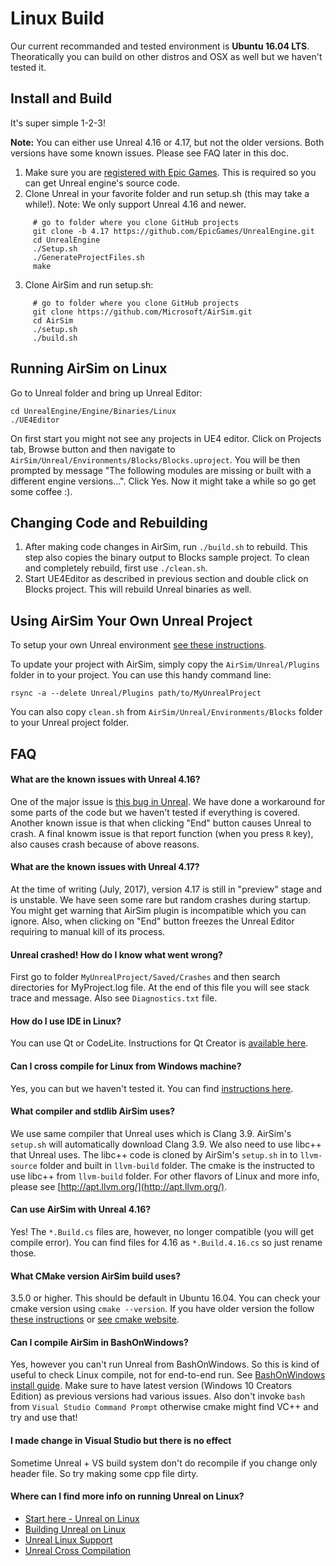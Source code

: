 # Linux Build

Our current recommanded and tested environment is **Ubuntu 16.04 LTS**. Theoratically you can build on other distros and OSX as well but we haven't tested it.

## Install and Build
It's super simple 1-2-3!

**Note:** You can either use Unreal 4.16 or 4.17, but not the older versions. Both versions have some known issues. Please see FAQ later in this doc.

1. Make sure you are [registered with Epic Games](https://docs.unrealengine.com/latest/INT/Platforms/Linux/BeginnerLinuxDeveloper/SettingUpAnUnrealWorkflow/1/index.html). This is required so you can get Unreal engine's source code.
2. Clone Unreal in your favorite folder and run setup.sh (this may take a while!). Note: We only support Unreal 4.16 and newer.
```
     # go to folder where you clone GitHub projects
     git clone -b 4.17 https://github.com/EpicGames/UnrealEngine.git
     cd UnrealEngine
     ./Setup.sh
     ./GenerateProjectFiles.sh
     make
```
3. Clone AirSim and run setup.sh:
```
     # go to folder where you clone GitHub projects
     git clone https://github.com/Microsoft/AirSim.git
     cd AirSim
     ./setup.sh
     ./build.sh
```

## Running AirSim on Linux
Go to Unreal folder and bring up Unreal Editor:
```
cd UnrealEngine/Engine/Binaries/Linux
./UE4Editor
```

On first start you might not see any projects in UE4 editor. Click on Projects tab, Browse button and then navigate to `AirSim/Unreal/Environments/Blocks/Blocks.uproject`. You will be then prompted by message "The following modules are missing or built with a different engine versions...". Click Yes. Now it might take a while so go get some coffee :).

## Changing Code and Rebuilding
1. After making code changes in AirSim, run `./build.sh` to rebuild. This step also copies the binary output to Blocks sample project. To clean and completely rebuild, first use `./clean.sh`.
2. Start UE4Editor as described in previous section and double click on Blocks project. This will rebuild Unreal binaries as well.

## Using AirSim Your Own Unreal Project
To setup your own Unreal environment [see these instructions](unreal_custenv.md).

To update your project with AirSim, simply copy the `AirSim/Unreal/Plugins` folder in to your project. You can use this handy command line:
```
rsync -a --delete Unreal/Plugins path/to/MyUnrealProject
```
You can also copy `clean.sh` from `AirSim/Unreal/Environments/Blocks` folder to your Unreal project folder.

## FAQ

#### What are the known issues with Unreal 4.16?
One of the major issue is [this bug in Unreal](https://answers.unrealengine.com/questions/664905/unreal-crashes-on-two-lines-of-extremely-simple-st.html). We have done a workaround for some parts of the code but we haven't tested if everything is covered. Another known issue is that when clicking "End" button causes Unreal to crash. A final knowm issue is that report function (when you press `R` key), also causes crash because of above reasons.

#### What are the known issues with Unreal 4.17?
At the time of writing (July, 2017), version 4.17 is still in "preview" stage and is unstable. We have seen some rare but random crashes during startup. You might get warning that AirSim plugin is incompatible which you can ignore. Also, when clicking on "End" button freezes the Unreal Editor requiring to manual kill of its process. 

#### Unreal crashed! How do I know what went wrong?
First go to folder `MyUnrealProject/Saved/Crashes` and then search directories for MyProject.log file. At the end of this file you will see stack trace and message. Also see `Diagnostics.txt` file.

#### How do I use IDE in Linux?
You can use Qt or CodeLite. Instructions for Qt Creator is [available here](https://docs.unrealengine.com/latest/INT/Platforms/Linux/BeginnerLinuxDeveloper/SettingUpAnIDE/index.html).

#### Can I cross compile for Linux from Windows machine?
Yes, you can but we haven't tested it. You can find [instructions here](https://docs.unrealengine.com/latest/INT/Platforms/Linux/GettingStarted/index.html).

#### What compiler and stdlib AirSim uses?
We use same compiler that Unreal uses which is Clang 3.9. AirSim's `setup.sh` will automatically download Clang 3.9. We also need to use libc++ that Unreal uses. The libc++ code is cloned by AirSim's `setup.sh` in to `llvm-source` folder and built in `llvm-build` folder. The cmake is the instructed to use libc++ from `llvm-build` folder. For other flavors of Linux and more info, please see [http://apt.llvm.org/](http://apt.llvm.org/).

#### Can use AirSim with Unreal 4.16?
Yes! The `*.Build.cs` files are, however, no longer compatible (you will get compile error). You can find files for 4.16 as `*.Build.4.16.cs` so just rename those. 

#### What CMake version AirSim build uses?
3.5.0 or higher. This should be default in Ubuntu 16.04. You can check your cmake version using `cmake --version`. If you have older version the follow [these instructions](cmake.md) or [see cmake website](https://cmake.org/install/).

#### Can I compile AirSim in BashOnWindows?
Yes, however you can't run Unreal from BashOnWindows. So this is kind of useful to check Linux compile, not for end-to-end run. See [BashOnWindows install guide](https://msdn.microsoft.com/en-us/commandline/wsl/install_guide). Make sure to have latest version (Windows 10 Creators Edition) as previous versions had various issues. Also don't invoke `bash` from `Visual Studio Command Prompt` otherwise cmake might find VC++ and try and use that!

#### I made change in Visual Studio but there is no effect
Sometime Unreal + VS build system don't do recompile if you change only header file. So try making some cpp file dirty.

#### Where can I find more info on running Unreal on Linux?
* [Start here - Unreal on Linux](https://docs.unrealengine.com/latest/INT/Platforms/Linux/index.html)
* [Building Unreal on Linux](https://wiki.unrealengine.com/Building_On_Linux#Clang)
* [Unreal Linux Support](https://wiki.unrealengine.com/Linux_Support)
* [Unreal Cross Compilation](https://wiki.unrealengine.com/Compiling_For_Linux)

